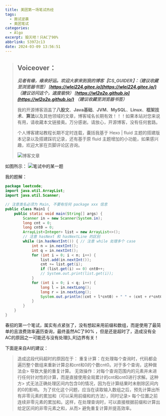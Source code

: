 ```yaml
---
title: 美团第一场笔试热经
tags:
  - 面试逆袭
  - 美团笔试
categories:
  - Algo
excerpt: 毁灭吧！只AC了90%
abbrlink: 53972c13
date: 2024-03-09 13:56:51
---
```


> ## Voiceover：
>
> ***见者有缘，缘来好运。欢迎大家来到我的博客【CS_GUIDER】：（建议收藏至浏览器书签）
> [https://wlei224.gitee.io](https://wlei224.gitee.io/) （建议访问这个，速度极快）
> [https://wl2o2o.github.io](https://wl2o2o.github.io/) （建议收藏至浏览器书签）***
>
> 我的开源博客涵盖了**八股文**、**Java基础**、**JVM**、**MySQL**、**Linux**、**框架技术**、**算法**以及其他领域的文章，博客域名长期有效！！！如果本站对您来说有用，请收藏本文链接奥。万分感谢。请放心，开源博客，没有任何套路。
>
> 个人博客建站教程长期不定时连载，囊括我基于 Hexo | fluid 主题的搭建版本记录以及搭建踩坑记录，还有基于原 fluid 主题增加的小功能，如果感兴趣，欢迎大家在页脚评论区咨询。
>
> ![博客文章](https://cs-wlei224.obs.cn-south-1.myhuaweicloud.com/blog-imgs/202311210931702.png)

如图所示：
![笔试中的某一题](https://cs-wlei224.obs.cn-south-1.myhuaweicloud.com/blog-imgs/202403091401792.png)

我的题解：

```java
package leetcode;
import java.util.ArrayList;
import java.util.Scanner;

// 注意类名必须为 Main, 不要有任何 package xxx 信息
public class Main1 {
    public static void main(String[] args) {
        Scanner in = new Scanner(System.in);
        long cnt = 0;
        long cnt0 = 0;
        ArrayList<Integer> list = new ArrayList<>();
        // 注意 hasNext 和 hasNextLine 的区别
        while (in.hasNextInt()) { // 注意 while 处理多个 case
            int n = in.nextInt();
            int q = in.nextInt();
            for (int i = 0; i < n; i++) {
                list.add(in.nextInt());
                cnt += list.get(i);
                if (list.get(i) == 0) cnt0++;
                // System.out.print(list.get(i));
            }
            for (int i = 0; i < q; i++) {
                long l = in.nextLong();
                long r = in.nextLong();
                System.out.println((cnt + l*cnt0) + " " + (cnt + r*cnt0));
            }
        }
    }
}
```


春招的第一个笔试，属实有点紧张了，没有想起来用前缀和数组，而是使用了最简单的且浪费效率遍历查询，最终虽然AC了90% ，但是还是超时了，造成没有全AC的原因之一可能还与没有处理[L,R]边界有关！

下面是来自AI的建议：
> 造成这段代码超时的原因在于：
> 重复计算：在处理每个查询时，代码都会遍历整个数组来重新计算总和cnt和0的个数cnt0。对于多个查询，这种做法会> 导致大量的重复计算。
> 无效操作：对每个查询范围内的元素并未进行任何针对性的计算，而是直接使用全局累计的cnt和cnt0进行求解。这种方> 式无法正确处理区间内包含0的情况，因为在计算结果时未剔除区间内的0的影响。
> 为了优化这个问题，应当在读取输入数组之后，预先计算出所有非零元素的累加和（可以采用前缀和的方法），同时记录> 每个位置之前连续非零元素的累加和。这样，在处理查询时，可以直接根据前缀和计算出给定区间的非零元素之和，从而> 避免重复计算并提高效率。